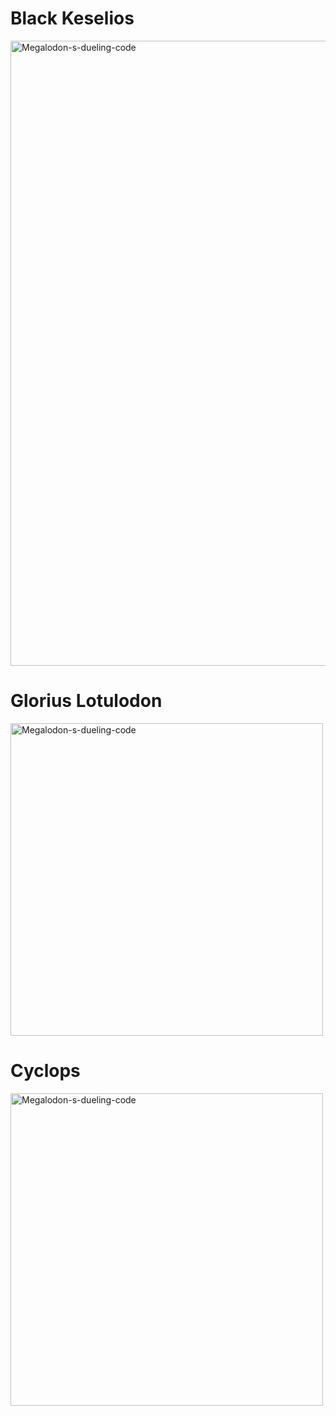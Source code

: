 # Black Keselios

<div align="left">
    <a href="https://github.com/NOKsb/Mother-Ships/blob/main/Black%20Keselios%2C%20The%20EOT%20Crusher"><img src="https://media.discordapp.net/attachments/778662702662549537/1137732398642110484/Black_Keselios.png" width="1000" alt="Megalodon-s-dueling-code" /></a>
</div>

# Glorius Lotulodon

<div align="left">
    <a><img src="https://media.discordapp.net/attachments/778662702662549537/1081502329888571392/AXsyzKELDrSLAAAAAElFTkSuQmCC.png" width="500" alt="Megalodon-s-dueling-code" /></a>
</div>

# Cyclops

<div align="left">
    <a><img src="https://media.discordapp.net/attachments/778662702662549537/1081504844143132722/starblast-1677921232149.png" width="500" alt="Megalodon-s-dueling-code" /></a>
</div>
